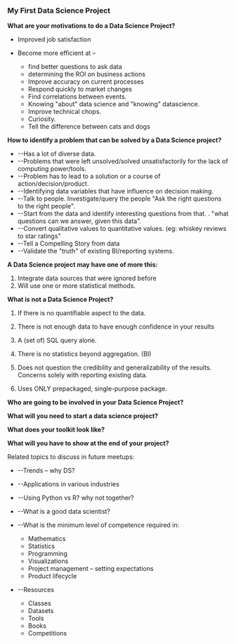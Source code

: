 ### My First Data Science Project



**What are your motivations to do a Data Science Project?**

- Improved job satisfaction

- Become more efficient at –
  - find better questions to ask data
  - determining the ROI on business actions
  - Improve accuracy on current processes
  - Respond quickly to market changes
  - Find correlations between events.
  - Knowing "about" data science and "knowing" datascience.
  - Improve technical chops.
  - Curiosity.
  - Tell the difference between cats and dogs


**How to identify a problem that can be solved by a Data Science project?**

- --Has a lot of diverse data.
- --Problems that were left unsolved/solved unsatisfactorily for the lack of computing power/tools.
- --Problem has to lead to a solution or a course of action/decision/product.
- --Identifying data variables that have influence on decision making.
- --Talk to people. Investigate/query the people "Ask the right questions to the right people".
- --Start from the data and identify interesting questions from that. . "what questions can we answer, given this data".
- --Convert qualitative values to quantitative values. (eg: whiskey reviews to star ratings"
- --Tell a Compelling Story from data
- --Validate the "truth" of existing BI/reporting systems.

**A Data Science project may have one of more this:**

1. Integrate data sources that were ignored before
2. Will use one or more statistical methods.

**What is not a Data Science Project?**

1. If there is no quantifiable aspect to the data.
  1. There is not enough data to have enough confidence in your results

2. A (set of) SQL query alone.
3. There is no statistics beyond aggregation. (BI)
4. Does not question the credibility and generalizability of the results. Concerns solely with reporting existing data.
5. Uses ONLY prepackaged, single-purpose package.



**Who are going to be involved in your Data Science Project?**

**What will you need to start a data science project?**

**What does your toolkit look like?**



**What will you have to show at the end of your project?**



Related topics to discuss in future meetups:

- --Trends – why DS?
- --Applications in various industries
- --Using Python vs R? why not together?
- --What is a good data scientist?
- --What is the minimum level of competence required in:
  - Mathematics
  - Statistics
  - Programming
  - Visualizations
  - Project management – setting expectations
  - Product lifecycle

- --Resources
  - Classes
  - Datasets
  - Tools
  - Books
  - Competitions
